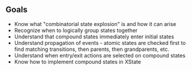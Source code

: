 

## Goals
- Know what "combinatorial state explosion" is and how it can arise
- Recognize when to logically group states together
- Understand that compound states immediately enter initial states
- Understand propagation of events - atomic states are checked first to find matching transitions, then parents, then grandparents, etc.
- Understand when entry/exit actions are selected on compound states
- Know how to implement compound states in XState